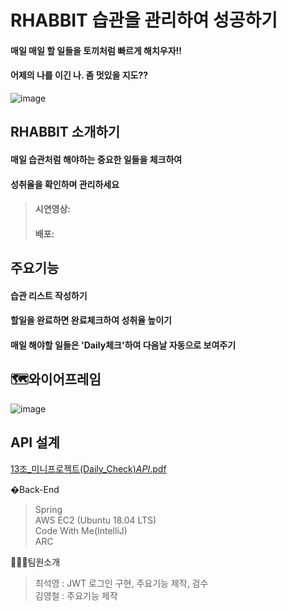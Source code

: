# RHABBIT 습관을 관리하여 성공하기
#### 매일 매일 할 일들을 토끼처럼 빠르게 해치우자!!
#### 어제의 나를 이긴 나. 좀 멋있을 지도??
![image](https://user-images.githubusercontent.com/86106738/145660960-ab9e9351-b3cd-40e8-a606-0bd15823222c.png)
## RHABBIT 소개하기
#### 매일 습관처럼 해야하는 중요한 일들을 체크하여 
#### 성취율을 확인하며 관리하세요

> ####  시연영상:
> ####  배포:

## 주요기능
#### 습관 리스트 작성하기
#### 할일을 완료하면 완료체크하여 성취율 높이기
#### 매일 해야할 일들은 'Daily체크'하여 다음날 자동으로 보여주기

 
## 🗺와이어프레임
![image](https://user-images.githubusercontent.com/86106738/145660434-1f838d4d-4eb6-4fe9-aeda-64cf4f4b377b.png)

## API 설계
 
 [13조_미니프로젝트(Daily_Check)_API_.pdf](https://github.com/Rhabbit13/Rhabbit-FrontEnd/files/7696328/13._.Daily_Check._API_.pdf)

�Back-End
> Spring  
> AWS EC2 (Ubuntu 18.04 LTS)  
> Code With Me(IntelliJ)    
> ARC  

🧑🏻‍💻팀원소개
> 최석영 : JWT 로그인 구현, 주요기능 제작, 검수  
> 김영철 : 주요기능 제작

